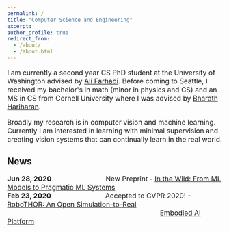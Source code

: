 ```yaml
---
permalink: /
title: "Computer Science and Engineering"
excerpt: 
author_profile: true
redirect_from: 
  - /about/
  - /about.html
---
```

<p style="font-size:16px">
I am currently a second year CS PhD student at the University of Washington advised by <a href="https://homes.cs.washington.edu/~ali/">Ali Farhadi</a>. Before coming to Seattle, I received my bachelor's in math (minor in physics and CS) and an MS in CS from Cornell University where I was advised by <a href="http://home.bharathh.info/">Bharath Hariharan</a>. </p>

<p style="font-size:16px">
Broadly my research is in computer vision and machine learning. Currently I am interested in learning with minimal supervision and creating vision systems that can continually learn in the real world. 
</p>

## News
<p style="font-size:16px">
<b>Jun 28, 2020 </b> &emsp; &emsp; &emsp; &emsp; &emsp; &emsp; New Preprint - <a href="https://arxiv.org/pdf/2007.02519.pdf"> In the Wild: From ML Models to Pragmatic ML Systems</a> <br>
<b>Feb 23, 2020 </b> &emsp; &emsp; &emsp; &emsp; &emsp; &emsp; Accepted to CVPR 2020! - <a href="https://arxiv.org/abs/2004.06799"> RoboTHOR: An Open Simulation-to-Real</a> &emsp; &emsp; &emsp; &emsp; &emsp; &emsp; &emsp; &emsp; &emsp; &emsp; &emsp; &emsp; &emsp; &emsp; &emsp; &emsp; &emsp; &emsp; &emsp; &emsp; &emsp; &emsp; &emsp; &emsp; &emsp; &emsp; &nbsp; <a href="https://arxiv.org/abs/2004.06799">Embodied AI Platform</a> <br>
</p>

